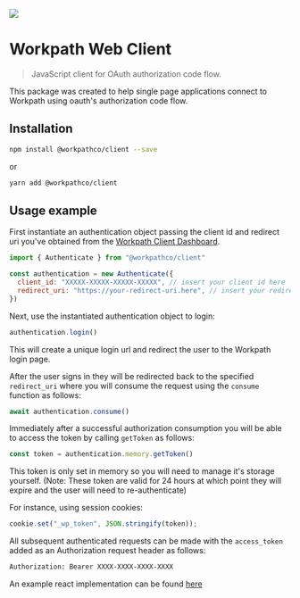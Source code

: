 ![](https://github.com/workpathco/client/workflows/Tests/badge.svg)



# Workpath Web Client
> JavaScript client for OAuth authorization code flow.

This package was created to help single page applications connect to Workpath using oauth's authorization code flow.

## Installation

```sh
npm install @workpathco/client --save
```
or
```sh
yarn add @workpathco/client
```

## Usage example

First instantiate an authentication object passing the client id and redirect uri you've obtained from the [Workpath Client Dashboard](https://api-prod.workpath.co/clients).

```javascript
import { Authenticate } from "@workpathco/client"

const authentication = new Authenticate({
  client_id: "XXXXX-XXXXX-XXXXX-XXXXX", // insert your client id here
  redirect_uri: "https://your-redirect-uri.here", // insert your redirect uri added when creating your client
})
```
Next, use the instantiated authentication object to login:

```javascript
authentication.login()
```
This will create a unique login url and redirect the user to the Workpath login page.

After the user signs in they will be redirected back to the specified `redirect_uri` where you will consume the request using the `consume` function as follows:

```javascript
await authentication.consume()
```

Immediately after a successful authorization consumption you will be able to access the token by calling `getToken` as follows:

```javascript
const token = authentication.memory.getToken()
```

This token is only set in memory so you will need to manage it's storage yourself. (Note: These token are valid for 24 hours at which point they will expire and the user will need to re-authenticate)

For instance, using session cookies:

```javascript
cookie.set("_wp_token", JSON.stringify(token));
```
All subsequent authenticated requests can be made with the `access_token` added as an Authorization request header as follows:

```sh
Authorization: Bearer XXXX-XXXX-XXXX-XXXX
```

An example react implementation can be found [here](https://github.com/workpathco/example-client)
